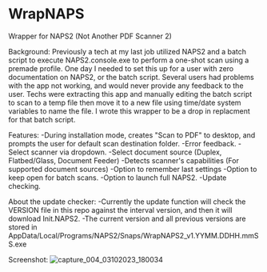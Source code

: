# WrapNAPS
Wrapper for NAPS2 (Not Another PDF Scanner 2)

Background:
Previously a tech at my last job utilized NAPS2 and a batch script to execute NAPS2.console.exe to perform a one-shot scan using a premade profile. One day I needed to set this up for a user with zero documentation on NAPS2, or the batch script. Several users had problems with the app not working, and would never provide any feedback to the user. Techs were extracting this app and manually editing the batch script to scan to a temp file then move it to a new file using time/date system variables to name the file. I wrote this wrapper to be a drop in replacment for that batch script.

Features:
  -During installation mode, creates "Scan to PDF" to desktop, and prompts the user for default scan destination folder.
  -Error feedback.
  -Select scanner via dropdown.
  -Select document source (Duplex, Flatbed/Glass, Document Feeder)
  -Detects scanner's capabilities (For supported document sources)
  -Option to remember last settings
  -Option to keep open for batch scans.
  -Option to launch full NAPS2.
  -Update checking.

About the update checker:
  -Currently the update function will check the VERSION file in this repo against the interval version, and then it will download Init.NAPS2.
  -The current version and all previous versions are stored in AppData/Local/Programs/NAPS2/Snaps/WrapNAPS2_v1.YYMM.DDHH.mmSS.exe

Screenshot:
![capture_004_03102023_180034](https://github.com/BiatuAutMiahn/WrapNAPS/assets/6149596/717917fd-7698-4561-b27b-45b1c47829eb)


